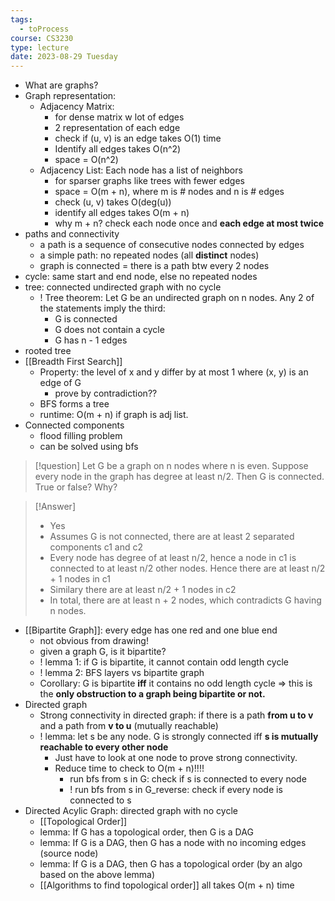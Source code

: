 ```yaml
---
tags:
  - toProcess
course: CS3230
type: lecture
date: 2023-08-29 Tuesday
---
```


- What are graphs?
- Graph representation:
	- Adjacency Matrix: 
		- for dense matrix w lot of edges
		- 2 representation of each edge
		- check if (u, v) is an edge takes O(1) time
		- Identify all edges takes O(n^2)
		- space = O(n^2)
	- Adjacency List: Each node has a list of neighbors
		- for sparser graphs like trees with fewer edges
		- space = O(m + n), where m is # nodes and n is # edges
		- check (u, v) takes O(deg(u))
		- identify all edges takes O(m + n)
		- why m + n? check each node once and **each edge at most twice**
- paths and connectivity
	- a path is a sequence of consecutive nodes connected by edges
	- a simple path: no repeated nodes (all **distinct** nodes)
	- graph is connected = there is a path btw every 2 nodes
- cycle: same start and end node, else no repeated nodes
- tree: connected undirected graph with no cycle
	- ! Tree theorem: Let G be an undirected graph on n nodes. Any 2 of the statements imply the third:
		- G is connected
		- G does not contain a cycle
		- G has n - 1 edges
- rooted tree
- [[Breadth First Search]]
	- Property: the level of x and y differ by at most 1 where (x, y) is an edge of G
		- prove by contradiction??
	- BFS forms a tree
	- runtime: O(m + n) if graph is adj list. 
- Connected components
	- flood filling problem
	- can be solved using bfs

>[!question]
> Let G be a graph on n nodes where n is even. Suppose every node in the graph has degree at least n/2. Then G is connected. True or false? Why?

> [!Answer]
> - Yes
> - Assumes G is not connected, there are at least 2 separated components c1 and c2
> - Every node has degree of at least n/2, hence a node in c1 is connected to at least n/2 other nodes. Hence there are at least n/2 + 1 nodes in c1
> - Similary there are at least n/2 + 1 nodes in c2
> - In total, there are at least n + 2 nodes, which contradicts G having n nodes.

- [[Bipartite Graph]]: every edge has one red and one blue end
	- not obvious from drawing!
	- given a graph G, is it bipartite?
	- ! lemma 1: if G is bipartite, it cannot contain odd length cycle
	- ! lemma 2:  BFS layers vs bipartite graph
	- Corollary: G is bipartite **iff** it contains no odd length cycle => this is the **only obstruction to a graph being bipartite or not.**
- Directed graph
	- Strong connectivity in directed graph: if there is a path **from u to v** and a path from **v to u** (mutually reachable)
	- ! lemma: let s be any node. G is strongly connected iff **s is mutually reachable to every other node**
		- Just have to look at one node to prove strong connectivity.
		- Reduce time to check to O(m + n)!!!! 
			- run bfs from s in G: check if s is connected to every node
			- ! run bfs from s in G_reverse: check if every node is connected to s
- Directed Acylic Graph: directed graph with no cycle
	- [[Topological Order]]
	- lemma: If G has a topological order, then G is a DAG
	- lemma: If G is a DAG, then G has a node with no incoming edges (source node)
	- lemma: If G is a DAG, then G has a topological order (by an algo based on the above lemma)
	- [[Algorithms to find topological order]] all takes O(m + n) time